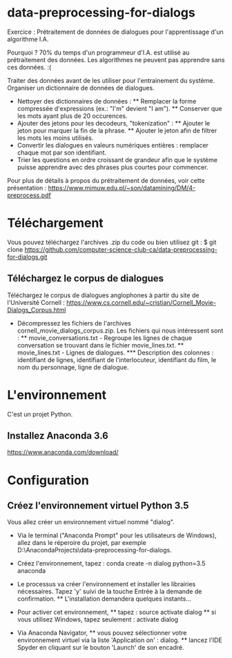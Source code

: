 # data-preprocessing-for-dialogs

Exercice : Prétraitement de données de dialogues pour l'apprentissage d'un algorithme I.A.

Pourquoi ? 70% du temps d'un programmeur d'I.A. est utilisé au prétraitement des données. Les algorithmes ne peuvent pas apprendre sans ces données. :(

Traiter des données avant de les utiliser pour l'entrainement du système. Organiser un dictionnaire de données de dialogues.
* Nettoyer des dictionnaires de données :
** Remplacer la forme compressée d'expressions (ex.: "I'm" devient "I am").
** Conserver que les mots ayant plus de 20 occurences.
* Ajouter des jetons pour les decodeurs, "tokenization" :
** Ajouter le jeton <EOS> pour marquer la fin de la phrase.
** Ajouter le jeton <OUT> afin de filtrer les mots les moins utilisés.
* Convertir les dialogues en valeurs numériques entières : remplacer chaque mot par son identifiant.
* Trier les questions en ordre croissant de grandeur afin que le système puisse apprendre avec des phrases plus courtes pour commencer.

Pour plus de détails à propos du prétraitement de données, voir cette présentation : https://www.mimuw.edu.pl/~son/datamining/DM/4-preprocess.pdf

# Téléchargement

Vous pouvez téléchargez l'archives .zip du code ou bien utilisez git : 
$ git clone https://github.com/computer-science-club-ca/data-preprocessing-for-dialogs.git

## Téléchargez le corpus de dialogues 
Téléchargez le corpus de dialogues anglophones à partir du site de l'Université Cornell : https://www.cs.cornell.edu/~cristian/Cornell_Movie-Dialogs_Corpus.html

* Décompressez les fichiers de l'archives cornell_movie_dialogs_corpus.zip. Les fichiers qui nous intéressent sont :
** movie_conversations.txt - Regroupe les lignes de chaque conversation se trouvant dans le fichier movie_lines.txt.
** movie_lines.txt - Lignes de dialogues.
*** Description des colonnes : identifiant de lignes, identifiant de l'interlocuteur, identifiant du film, le nom du personnage, ligne de dialogue.

# L'environnement

C'est un projet Python.

## Installez Anaconda 3.6

https://www.anaconda.com/download/

# Configuration

## Créez l'environnement virtuel Python 3.5

Vous allez créer un environnement virtuel nommé "dialog".
* Via le terminal ("Anaconda Prompt" pour les utilisateurs de Windows), allez dans le réperoire du projet, par exemple D:\AnacondaProjects\data-preprocessing-for-dialogs\.
* Créez l'environnement, tapez : conda create -n dialog python=3.5 anaconda
* Le processus va créer l'environnement et installer les librairies nécessaires. Tapez 'y' suivi de la touche Entrée à la demande de confirmation.
** L'installation demandera quelques instants...

* Pour activer cet environnement,
** tapez : source activate dialog
** si vous utilisez Windows, tapez seulement : activate dialog

* Via Anaconda Navigator,
** vous pouvez sélectionner votre environnement virtuel via la liste 'Application on' : dialog.
** lancez l'IDE Spyder en cliquant sur le bouton 'Launch' de son encadré.
